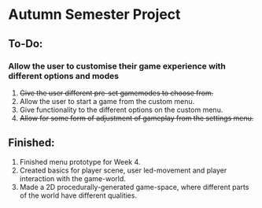 # Autumn Semester Project


## To-Do:

### Allow the user to customise their game experience with different options and modes
1. ~~Give the user different pre-set gamemodes to choose from.~~
2. Allow the user to start a game from the custom menu.
3. Give functionality to the different options on the custom menu.
4. ~~Allow for some form of adjustment of gameplay from the settings menu.~~

## Finished:

1. Finished menu prototype for Week 4.
2. Created basics for player scene, user led-movement and player interaction with the game-world.
3. Made a 2D procedurally-generated game-space, where different parts of the world have different qualities.
